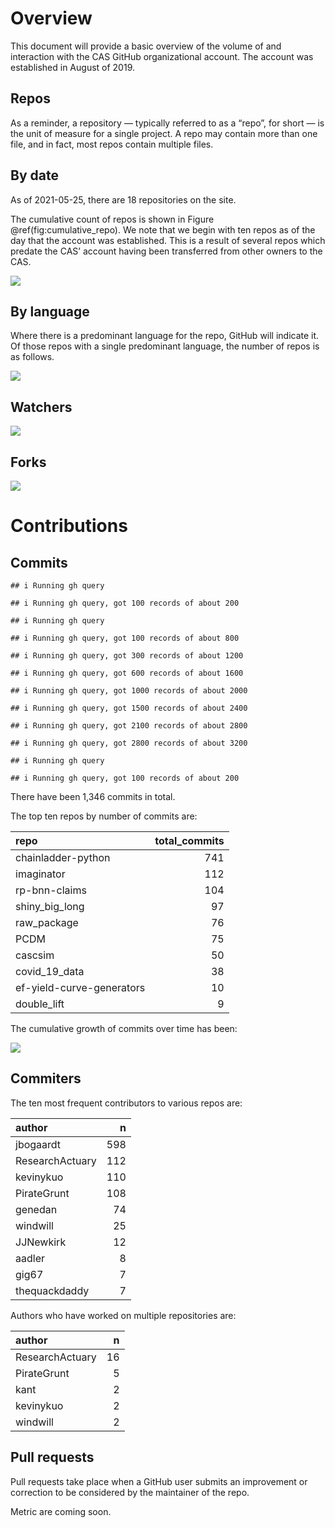 # Overview

This document will provide a basic overview of the volume of and
interaction with the CAS GitHub organizational account. The account was
established in August of 2019.

## Repos

As a reminder, a repository — typically referred to as a “repo”, for
short — is the unit of measure for a single project. A repo may contain
more than one file, and in fact, most repos contain multiple files.

## By date

As of 2021-05-25, there are 18 repositories on the site.

The cumulative count of repos is shown in Figure
@ref(fig:cumulative\_repo). We note that we begin with ten repos as of
the day that the account was established. This is a result of several
repos which predate the CAS’ account having been transferred from other
owners to the CAS.

![](core_metrics_files/figure-markdown_strict/cumulative_repo-1.png)

## By language

Where there is a predominant language for the repo, GitHub will indicate
it. Of those repos with a single predominant language, the number of
repos is as follows.

![](core_metrics_files/figure-markdown_strict/unnamed-chunk-5-1.png)

## Watchers

![](core_metrics_files/figure-markdown_strict/unnamed-chunk-6-1.png)

<!--
## Stars


-->

## Forks

![](core_metrics_files/figure-markdown_strict/unnamed-chunk-8-1.png)

<!-- Maybe add some stuff about words in the description or some shit. -->

# Contributions

## Commits

    ## i Running gh query

    ## i Running gh query, got 100 records of about 200

    ## i Running gh query

    ## i Running gh query, got 100 records of about 800

    ## i Running gh query, got 300 records of about 1200

    ## i Running gh query, got 600 records of about 1600

    ## i Running gh query, got 1000 records of about 2000

    ## i Running gh query, got 1500 records of about 2400

    ## i Running gh query, got 2100 records of about 2800

    ## i Running gh query, got 2800 records of about 3200

    ## i Running gh query

    ## i Running gh query, got 100 records of about 200

There have been 1,346 commits in total.

The top ten repos by number of commits are:

<table>
<thead>
<tr class="header">
<th style="text-align: left;">repo</th>
<th style="text-align: right;">total_commits</th>
</tr>
</thead>
<tbody>
<tr class="odd">
<td style="text-align: left;">chainladder-python</td>
<td style="text-align: right;">741</td>
</tr>
<tr class="even">
<td style="text-align: left;">imaginator</td>
<td style="text-align: right;">112</td>
</tr>
<tr class="odd">
<td style="text-align: left;">rp-bnn-claims</td>
<td style="text-align: right;">104</td>
</tr>
<tr class="even">
<td style="text-align: left;">shiny_big_long</td>
<td style="text-align: right;">97</td>
</tr>
<tr class="odd">
<td style="text-align: left;">raw_package</td>
<td style="text-align: right;">76</td>
</tr>
<tr class="even">
<td style="text-align: left;">PCDM</td>
<td style="text-align: right;">75</td>
</tr>
<tr class="odd">
<td style="text-align: left;">cascsim</td>
<td style="text-align: right;">50</td>
</tr>
<tr class="even">
<td style="text-align: left;">covid_19_data</td>
<td style="text-align: right;">38</td>
</tr>
<tr class="odd">
<td style="text-align: left;">ef-yield-curve-generators</td>
<td style="text-align: right;">10</td>
</tr>
<tr class="even">
<td style="text-align: left;">double_lift</td>
<td style="text-align: right;">9</td>
</tr>
</tbody>
</table>

The cumulative growth of commits over time has been:

![](core_metrics_files/figure-markdown_strict/unnamed-chunk-12-1.png)

<!-- Show commits over time for each repo separately. 

![](core_metrics_files/figure-markdown_strict/unnamed-chunk-13-1.png)

![](core_metrics_files/figure-markdown_strict/unnamed-chunk-14-1.png)


![](core_metrics_files/figure-markdown_strict/unnamed-chunk-15-1.png)

```
## <ggproto object: Class FacetWrap, Facet, gg>
##     compute_layout: function
##     draw_back: function
##     draw_front: function
##     draw_labels: function
##     draw_panels: function
##     finish_data: function
##     init_scales: function
##     map_data: function
##     params: list
##     setup_data: function
##     setup_params: function
##     shrink: TRUE
##     train_scales: function
##     vars: function
##     super:  <ggproto object: Class FacetWrap, Facet, gg>
```


-->

## Commiters

The ten most frequent contributors to various repos are:

<table>
<thead>
<tr class="header">
<th style="text-align: left;">author</th>
<th style="text-align: right;">n</th>
</tr>
</thead>
<tbody>
<tr class="odd">
<td style="text-align: left;">jbogaardt</td>
<td style="text-align: right;">598</td>
</tr>
<tr class="even">
<td style="text-align: left;">ResearchActuary</td>
<td style="text-align: right;">112</td>
</tr>
<tr class="odd">
<td style="text-align: left;">kevinykuo</td>
<td style="text-align: right;">110</td>
</tr>
<tr class="even">
<td style="text-align: left;">PirateGrunt</td>
<td style="text-align: right;">108</td>
</tr>
<tr class="odd">
<td style="text-align: left;">genedan</td>
<td style="text-align: right;">74</td>
</tr>
<tr class="even">
<td style="text-align: left;">windwill</td>
<td style="text-align: right;">25</td>
</tr>
<tr class="odd">
<td style="text-align: left;">JJNewkirk</td>
<td style="text-align: right;">12</td>
</tr>
<tr class="even">
<td style="text-align: left;">aadler</td>
<td style="text-align: right;">8</td>
</tr>
<tr class="odd">
<td style="text-align: left;">gig67</td>
<td style="text-align: right;">7</td>
</tr>
<tr class="even">
<td style="text-align: left;">thequackdaddy</td>
<td style="text-align: right;">7</td>
</tr>
</tbody>
</table>

Authors who have worked on multiple repositories are:

<table>
<thead>
<tr class="header">
<th style="text-align: left;">author</th>
<th style="text-align: right;">n</th>
</tr>
</thead>
<tbody>
<tr class="odd">
<td style="text-align: left;">ResearchActuary</td>
<td style="text-align: right;">16</td>
</tr>
<tr class="even">
<td style="text-align: left;">PirateGrunt</td>
<td style="text-align: right;">5</td>
</tr>
<tr class="odd">
<td style="text-align: left;">kant</td>
<td style="text-align: right;">2</td>
</tr>
<tr class="even">
<td style="text-align: left;">kevinykuo</td>
<td style="text-align: right;">2</td>
</tr>
<tr class="odd">
<td style="text-align: left;">windwill</td>
<td style="text-align: right;">2</td>
</tr>
</tbody>
</table>

## Pull requests

Pull requests take place when a GitHub user submits an improvement or
correction to be considered by the maintainer of the repo.

Metric are coming soon.

<!--

## Collaborators




```
## # A tibble: 11 x 2
##    user                n
##    <chr>           <int>
##  1 PirateGrunt         4
##  2 windwill            2
##  3 colonelsmoothie     1
##  4 garyappleseed       1
##  5 genedan             1
##  6 jbogaardt           1
##  7 kevinykuo           1
##  8 lukeiamurfather     1
##  9 rajesh06            1
## 10 reserveprism        1
## 11 spencerhs5          1
```


```
## # A tibble: 11 x 2
##    repo                          n
##    <chr>                     <int>
##  1 cascsim                       3
##  2 ef-yield-curve-generators     2
##  3 OSSCIntro                     2
##  4 chainladder-python            1
##  5 covid-19-visualization        1
##  6 double_lift                   1
##  7 gk_errata                     1
##  8 imaginator                    1
##  9 PCDM                          1
## 10 raw_package                   1
## 11 rp-bnn-claims                 1
```
-->
